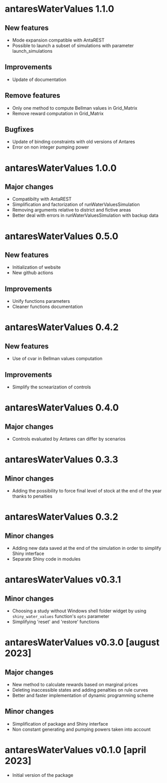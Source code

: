 # antaresWaterValues 1.1.0

## New features

* Mode expansion compatible with AntaREST
* Possible to launch a subset of simulations with parameter launch_simulations

## Improvements 

* Update of documentation

## Remove features 

* Only one method to compute Bellman values in Grid_Matrix
* Remove reward computation in Grid_Matrix

## Bugfixes

* Update of binding constraints with old versions of Antares
* Error on non integer pumping power

# antaresWaterValues 1.0.0

## Major changes

* Compatibilty with AntaREST
* Simplification and factorization of runWaterValuesSimulation
* Removing arguments relative to district and fictive areas
* Better deal with errors in runWaterValuesSimulation with backup data

# antaresWaterValues 0.5.0

## New features

* Initialization of website
* New github actions

## Improvements

* Unify functions parameters
* Cleaner functions documentation

# antaresWaterValues 0.4.2

## New features

* Use of cvar in Bellman values computation

## Improvements

* Simplify the scnearization of controls

# antaresWaterValues 0.4.0

## Major changes

* Controls evaluated by Antares can differ by scenarios

# antaresWaterValues 0.3.3

## Minor changes

* Adding the possibility to force final level of stock at the end of the year thanks to penalties

# antaresWaterValues 0.3.2

## Minor changes

* Adding new data saved at the end of the simulation in order to simplify Shiny interface
* Separate Shiny code in modules

# antaresWaterValues v0.3.1

## Minor changes

* Choosing a study without Windows shell folder widget by using `shiny_water_values` function's `opts` parameter 
* Simplifying 'reset' and 'restore' functions


# antaresWaterValues v0.3.0 [august 2023]

## Major changes

* New method to calculate rewards based on marginal prices
* Deleting inaccessible states and adding penalties on rule curves
* Better and faster implementation of dynamic programming scheme

## Minor changes

* Simplification of package and Shiny interface
* Non constant generating and pumping powers taken into account


# antaresWaterValues v0.1.0 [april 2023]

* Initial version of the package
